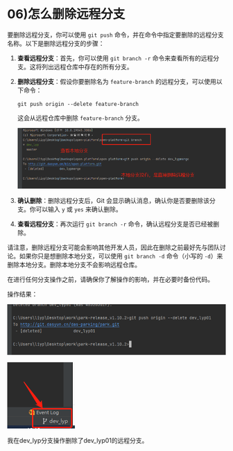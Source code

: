 # 06)怎么删除远程分支



要删除远程分支，你可以使用 `git push` 命令，并在命令中指定要删除的远程分支名称。以下是删除远程分支的步骤：

1. **查看远程分支**：首先，你可以使用 `git branch -r` 命令来查看所有的远程分支。这将列出远程仓库中存在的所有分支。

2. **删除远程分支**：假设你要删除名为 `feature-branch` 的远程分支，可以使用以下命令：

   ```
   git push origin --delete feature-branch
   ```

   这会从远程仓库中删除 `feature-branch` 分支。

   ![image-20230809183425892](06怎么删除远程分支.assets/image-20230809183425892.png)

3. **确认删除**：删除远程分支后，Git 会显示确认消息，确认你是否要删除该分支。你可以输入 `y` 或 `yes` 来确认删除。

4. **查看远程分支**：再次运行 `git branch -r` 命令，确认远程分支是否已经被删除。

请注意，删除远程分支可能会影响其他开发人员，因此在删除之前最好先与团队讨论。如果你只是想删除本地分支，可以使用 `git branch -d` 命令（小写的 `-d`）来删除本地分支。删除本地分支不会影响远程仓库。

在进行任何分支操作之前，请确保你了解操作的影响，并在必要时备份代码。



操作结果：

![image-20230808181833602](06怎么删除远程分支.assets/image-20230808181833602.png)



![image-20230808181904775](06怎么删除远程分支.assets/image-20230808181904775.png)

我在dev_lyp分支操作删除了dev_lyp01的远程分支。